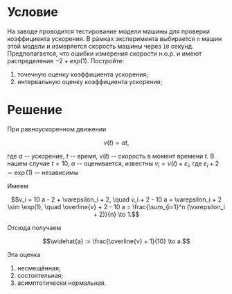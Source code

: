 # Условие

На заводе проводится тестирование модели машины для проверки коэффициента ускорения. 
В рамках эксперимента выбирается `n` машин этой модели 
и измеряется скорость машины через `10` секунд.
Предполагается, что ошибки измерения скорости н.о.р.
и имеют распределение $-2 + exp(1)$.
Постройте:
1. точечную оценку коэффициента ускорения;
2. интервальную оценку коэффициента ускорения;

# Решение

При равноускоренном движении
```math
v(t) = a t,
```
где $a$ -- ускорение, $t$ -- время, $v(t)$ -- скорость в момент времени $t$.
В нашем случае $t = 10$, $a$ -- оценивается, известны $v_i = v(t) + \varepsilon_i$,
где $\varepsilon_i + 2 \sim \exp(1)$ -- независимы

Имеем
```math
v_i = 10 a - 2 + \varepsilon_i + 2,
\quad v_i + 2 - 10 a = \varepsilon_i + 2 \sim \exp(1),
\quad \overline{v} + 2 - 10 a = \frac{\sum_{i=1}^n (\varepsilon_i + 2)}{n} \to 1.
```
Отсюда получаем
```math
\widehat{a} := \frac{\overline{v} + 1}{10} \to a.
```
Эта оценка
1. несмещённая;
2. состоятельная;
3. асимптотически нормальная.
